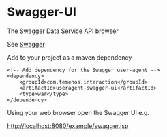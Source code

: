 Swagger-UI
==========

The Swagger Data Service API browser

See [Swagger](http://swagger.wordnik.com/)

Add to your project as a maven dependency

    <!-- Add dependency for the Swagger user-agent -->
    <dependency>
        <groupId>com.temenos.interaction</groupId>
        <artifactId>useragent-swagger-ui</artifactId>
        <type>war</type>
    </dependency>

Using your web browser open the Swagger UI e.g.

[http://localhost:8080/example/swagger.jsp](http://localhost:8080/example/swagger.jsp)

